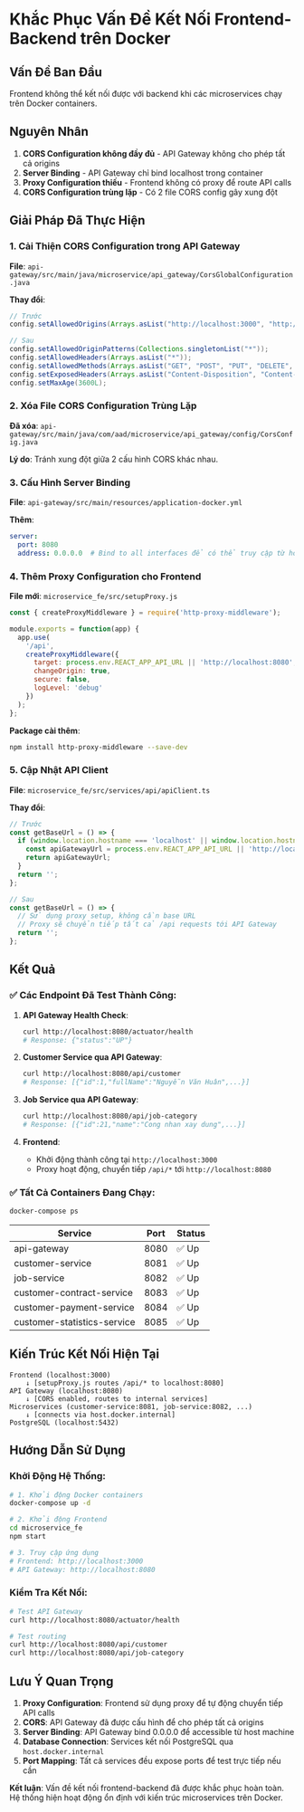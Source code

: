 # Khắc Phục Vấn Đề Kết Nối Frontend-Backend trên Docker

## Vấn Đề Ban Đầu
Frontend không thể kết nối được với backend khi các microservices chạy trên Docker containers.

## Nguyên Nhân
1. **CORS Configuration không đầy đủ** - API Gateway không cho phép tất cả origins
2. **Server Binding** - API Gateway chỉ bind localhost trong container
3. **Proxy Configuration thiếu** - Frontend không có proxy để route API calls
4. **CORS Configuration trùng lặp** - Có 2 file CORS config gây xung đột

## Giải Pháp Đã Thực Hiện

### 1. Cải Thiện CORS Configuration trong API Gateway

**File**: `api-gateway/src/main/java/microservice/api_gateway/CorsGlobalConfiguration.java`

**Thay đổi**:
```java
// Trước
config.setAllowedOrigins(Arrays.asList("http://localhost:3000", "http://localhost:3001", "*"));

// Sau
config.setAllowedOriginPatterns(Collections.singletonList("*"));
config.setAllowedHeaders(Arrays.asList("*"));
config.setAllowedMethods(Arrays.asList("GET", "POST", "PUT", "DELETE", "OPTIONS", "HEAD", "PATCH"));
config.setExposedHeaders(Arrays.asList("Content-Disposition", "Content-Type", "Content-Length"));
config.setMaxAge(3600L);
```

### 2. Xóa File CORS Configuration Trùng Lặp

**Đã xóa**: `api-gateway/src/main/java/com/aad/microservice/api_gateway/config/CorsConfig.java`

**Lý do**: Tránh xung đột giữa 2 cấu hình CORS khác nhau.

### 3. Cấu Hình Server Binding

**File**: `api-gateway/src/main/resources/application-docker.yml`

**Thêm**:
```yaml
server:
  port: 8080
  address: 0.0.0.0  # Bind to all interfaces để có thể truy cập từ host machine
```

### 4. Thêm Proxy Configuration cho Frontend

**File mới**: `microservice_fe/src/setupProxy.js`

```javascript
const { createProxyMiddleware } = require('http-proxy-middleware');

module.exports = function(app) {
  app.use(
    '/api',
    createProxyMiddleware({
      target: process.env.REACT_APP_API_URL || 'http://localhost:8080',
      changeOrigin: true,
      secure: false,
      logLevel: 'debug'
    })
  );
};
```

**Package cài thêm**:
```bash
npm install http-proxy-middleware --save-dev
```

### 5. Cập Nhật API Client

**File**: `microservice_fe/src/services/api/apiClient.ts`

**Thay đổi**:
```javascript
// Trước
const getBaseUrl = () => {
  if (window.location.hostname === 'localhost' || window.location.hostname === '127.0.0.1') {
    const apiGatewayUrl = process.env.REACT_APP_API_URL || 'http://localhost:8080';
    return apiGatewayUrl;
  }
  return '';
};

// Sau
const getBaseUrl = () => {
  // Sử dụng proxy setup, không cần base URL
  // Proxy sẽ chuyển tiếp tất cả /api requests tới API Gateway
  return '';
};
```

## Kết Quả

### ✅ Các Endpoint Đã Test Thành Công:

1. **API Gateway Health Check**:
   ```bash
   curl http://localhost:8080/actuator/health
   # Response: {"status":"UP"}
   ```

2. **Customer Service qua API Gateway**:
   ```bash
   curl http://localhost:8080/api/customer
   # Response: [{"id":1,"fullName":"Nguyễn Văn Huân",...}]
   ```

3. **Job Service qua API Gateway**:
   ```bash
   curl http://localhost:8080/api/job-category
   # Response: [{"id":21,"name":"Cong nhan xay dung",...}]
   ```

4. **Frontend**:
   - Khởi động thành công tại `http://localhost:3000`
   - Proxy hoạt động, chuyển tiếp `/api/*` tới `http://localhost:8080`

### ✅ Tất Cả Containers Đang Chạy:

```bash
docker-compose ps
```

| Service | Port | Status |
|---------|------|--------|
| api-gateway | 8080 | ✅ Up |
| customer-service | 8081 | ✅ Up |
| job-service | 8082 | ✅ Up |
| customer-contract-service | 8083 | ✅ Up |
| customer-payment-service | 8084 | ✅ Up |
| customer-statistics-service | 8085 | ✅ Up |

## Kiến Trúc Kết Nối Hiện Tại

```
Frontend (localhost:3000)
    ↓ [setupProxy.js routes /api/* to localhost:8080]
API Gateway (localhost:8080)
    ↓ [CORS enabled, routes to internal services]
Microservices (customer-service:8081, job-service:8082, ...)
    ↓ [connects via host.docker.internal]
PostgreSQL (localhost:5432)
```

## Hướng Dẫn Sử Dụng

### Khởi Động Hệ Thống:
```bash
# 1. Khởi động Docker containers
docker-compose up -d

# 2. Khởi động Frontend
cd microservice_fe
npm start

# 3. Truy cập ứng dụng
# Frontend: http://localhost:3000
# API Gateway: http://localhost:8080
```

### Kiểm Tra Kết Nối:
```bash
# Test API Gateway
curl http://localhost:8080/actuator/health

# Test routing
curl http://localhost:8080/api/customer
curl http://localhost:8080/api/job-category
```

## Lưu Ý Quan Trọng

1. **Proxy Configuration**: Frontend sử dụng proxy để tự động chuyển tiếp API calls
2. **CORS**: API Gateway đã được cấu hình để cho phép tất cả origins
3. **Server Binding**: API Gateway bind 0.0.0.0 để accessible từ host machine
4. **Database Connection**: Services kết nối PostgreSQL qua `host.docker.internal`
5. **Port Mapping**: Tất cả services đều expose ports để test trực tiếp nếu cần

**Kết luận**: Vấn đề kết nối frontend-backend đã được khắc phục hoàn toàn. Hệ thống hiện hoạt động ổn định với kiến trúc microservices trên Docker.
